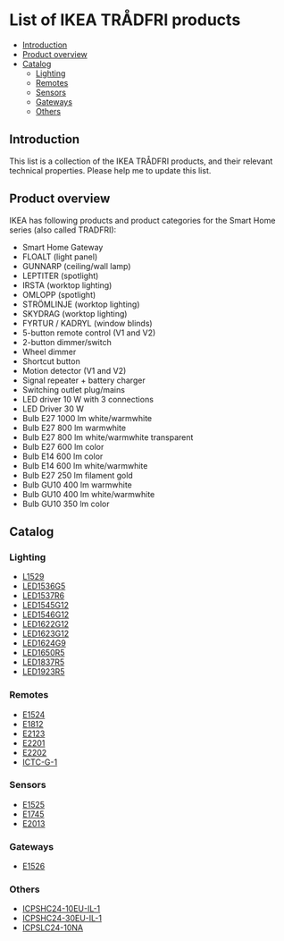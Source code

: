 # List of IKEA TRÅDFRI products

* [Introduction](#introduction)
* [Product overview](#product-overview)
* [Catalog](#catalog)
  * [Lighting](#lighting)
  * [Remotes](#remotes)
  * [Sensors](#sensors)
  * [Gateways](#gateways)
  * [Others](#others)

## Introduction
This list is a collection of the IKEA TRÅDFRI products, and their relevant
technical properties. Please help me to update this list.

## Product overview
IKEA has following products and product categories for the Smart Home series
(also called TRADFRI):

* Smart Home Gateway
* FLOALT (light panel)
* GUNNARP (ceiling/wall lamp)
* LEPTITER (spotlight)
* IRSTA  (worktop lighting)
* OMLOPP (spotlight)
* STRÖMLINJE (worktop lighting)
* SKYDRAG (worktop lighting)
* FYRTUR / KADRYL (window blinds)
* 5-button remote control (V1 and V2)
* 2-button dimmer/switch
* Wheel dimmer
* Shortcut button
* Motion detector (V1 and V2)
* Signal repeater + battery charger
* Switching outlet plug/mains
* LED driver 10 W with 3 connections
* LED Driver 30 W
* Bulb E27 1000 lm white/warmwhite
* Bulb E27 800 lm warmwhite
* Bulb E27 800 lm white/warmwhite transparent
* Bulb E27 600 lm color
* Bulb E14 600 lm color
* Bulb E14 600 lm white/warmwhite
* Bulb E27 250 lm filament gold
* Bulb GU10 400 lm warmwhite
* Bulb GU10 400 lm white/warmwhite
* Bulb GU10 350 lm color

## Catalog

### Lighting

* [L1529](products/L1529)
* [LED1536G5](products/LED1536G5)
* [LED1537R6](products/LED1537R6)
* [LED1545G12](products/LED1545G12)
* [LED1546G12](products/LED1546G12)
* [LED1622G12](products/LED1622G12)
* [LED1623G12](products/LED1623G12)
* [LED1624G9](products/LED1624G9)
* [LED1650R5](products/LED1650R5)
* [LED1837R5](products/LED1837R5)
* [LED1923R5](products/LED1923R5)

### Remotes

* [E1524](products/E1524)
* [E1812](products/E1812)
* [E2123](products/E2123)
* [E2201](products/E2201)
* [E2202](products/E2202)
* [ICTC-G-1](products/ICTC-G-1)

### Sensors

* [E1525](products/E1525)
* [E1745](products/E1745)
* [E2013](products/E2013)

### Gateways

* [E1526](products/E1526)

### Others

* [ICPSHC24-10EU-IL-1](products/ICPSHC24-10EU-IL-1)
* [ICPSHC24-30EU-IL-1](products/ICPSHC24-30EU-IL-1)
* [ICPSLC24-10NA](products/ICPSLC24-10NA)
